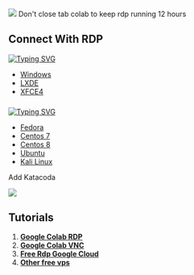 ###
![](https://1.bp.blogspot.com/-y9Y3RURi3wg/YUSbxRPX4gI/AAAAAAAAD6w/Mcfb5Mm_64cJ2XffBHUYTRSix8QDOAu4ACLcBGAsYHQ/s0/RDP%2BColab%2B%25281%2529.gif)
Don't close tab colab to keep rdp running 12 hours
## __Connect With RDP__
[![Typing SVG](https://readme-typing-svg.herokuapp.com?color=16D400&size=25&width=770&lines=Free+RDP+Google+Colab)](https://git.io/typing-svg)
- [Windows](https://www.akuh.net/2021/08/free-rdp-colab.html)
- [LXDE](https://www.akuh.net/2021/09/lxde-desktop-on-google.html)
- [XFCE4](https://colab.research.google.com/github/akuhnet/w-colab/blob/main/xrdp.ipynb)

###
###
[![Typing SVG](https://readme-typing-svg.herokuapp.com?color=16D400&size=25&width=770&lines=Free+RDP+Google+Cloud)](https://git.io/typing-svg)

- [Fedora](https://www.akuh.net/2021/09/free-rdp-google-cloud-fedora.html)
- [Centos 7](https://www.akuh.net/2021/09/free-rdp-google-cloud-centos.html)
- [Centos 8](https://www.akuh.net/2021/09/free-rdp-google-cloud-centos.html)
- [Ubuntu](https://www.akuh.net/2021/09/free-rdp-ubuntu-2004.html)
- [Kali Linux](https://www.akuh.net/2021/09/free-rdp-kali-linux.html)


Add Katacoda

![](https://1.bp.blogspot.com/-PhecerKh-8M/YVARPcEH_oI/AAAAAAAAECg/jJ-n7C1XtxMNQzBU6231VKwbtUSpS5m3wCLcBGAsYHQ/s894/free%2B4h.jpg)


###
## __Tutorials__

1. [__Google Colab RDP__](https://www.akuh.net/2021/08/free-rdp-colab.htm)
1. [__Google Colab VNC__](https://www.akuh.net/2021/06/lifetime-google-colaboratory.html)
1. [__Free Rdp Google Cloud__](https://www.akuh.net/2021/05/vps-google-cloud-free-lifetime-update.html)
1. [__Other free vps__](https://www.akuh.net/search/label/Vps)

###
###


